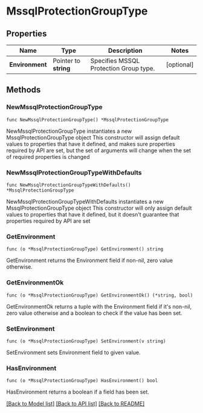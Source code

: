 # MssqlProtectionGroupType

## Properties

Name | Type | Description | Notes
------------ | ------------- | ------------- | -------------
**Environment** | Pointer to **string** | Specifies MSSQL Protection Group type. | [optional] 

## Methods

### NewMssqlProtectionGroupType

`func NewMssqlProtectionGroupType() *MssqlProtectionGroupType`

NewMssqlProtectionGroupType instantiates a new MssqlProtectionGroupType object
This constructor will assign default values to properties that have it defined,
and makes sure properties required by API are set, but the set of arguments
will change when the set of required properties is changed

### NewMssqlProtectionGroupTypeWithDefaults

`func NewMssqlProtectionGroupTypeWithDefaults() *MssqlProtectionGroupType`

NewMssqlProtectionGroupTypeWithDefaults instantiates a new MssqlProtectionGroupType object
This constructor will only assign default values to properties that have it defined,
but it doesn't guarantee that properties required by API are set

### GetEnvironment

`func (o *MssqlProtectionGroupType) GetEnvironment() string`

GetEnvironment returns the Environment field if non-nil, zero value otherwise.

### GetEnvironmentOk

`func (o *MssqlProtectionGroupType) GetEnvironmentOk() (*string, bool)`

GetEnvironmentOk returns a tuple with the Environment field if it's non-nil, zero value otherwise
and a boolean to check if the value has been set.

### SetEnvironment

`func (o *MssqlProtectionGroupType) SetEnvironment(v string)`

SetEnvironment sets Environment field to given value.

### HasEnvironment

`func (o *MssqlProtectionGroupType) HasEnvironment() bool`

HasEnvironment returns a boolean if a field has been set.


[[Back to Model list]](../README.md#documentation-for-models) [[Back to API list]](../README.md#documentation-for-api-endpoints) [[Back to README]](../README.md)


